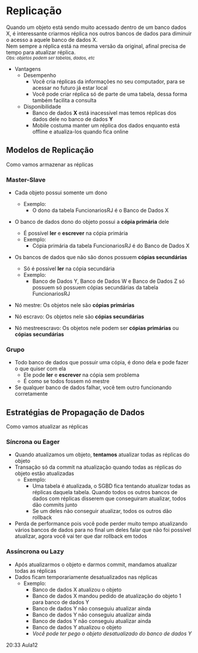 # Replicação
Quando um objeto está sendo muito acessado dentro de um banco dados X, é interessante criarmos réplica nos outros bancos de dados para diminuir o acesso a aquele banco de dados X.  
Nem sempre a réplica está na mesma versão da original, afinal precisa de tempo para atualizar réplica.  
<sub>*Obs: objetos podem ser tabelas, dados, etc*</sub>

* Vantagens
  * Desempenho
    * Você cria réplicas da informações no seu computador, para se acessar no futuro já estar local
    * Você pode criar réplica só de parte de uma tabela, dessa forma também facilita a consulta
  * Disponibilidade
    * Banco de dados **X** está inacessível mas temos réplicas dos dados dele no banco de dados **Y**
    * Mobile costuma manter um réplica dos dados enquanto está offline e atualiza-los quando fica online

## Modelos de Replicação
Como vamos armazenar as réplicas

### Master-Slave
* Cada objeto possui somente um dono
  * Exemplo:
    * O dono da tabela FuncionariosRJ é o Banco de Dados X
* O banco de dados dono do objeto possui a **cópia primária** dele  
  * É possível **ler** e **escrever** na cópia primária  
  * Exemplo:
    * Cópia primária da tabela FuncionariosRJ é do Banco de Dados X
* Os bancos de dados que não são donos possuem **cópias secundárias**
  * Só é possível **ler** na cópia secundária
  * Exemplo:
    * Banco de Dados Y, Banco de Dados W e Banco de Dados Z só possuem só possuem cópias secundárias da tabela FuncionariosRJ


* Nó mestre: Os objetos nele são **cópias primárias**
* Nó escravo: Os objetos nele são **cópias secundárias**
* Nó mestreescravo: Os objetos nele podem ser **cópias primárias** ou **cópias secundárias**


### Grupo
* Todo banco de dados que possuir uma cópia, é dono dela e pode fazer o que quiser com ela
  * Ele pode **ler** e **escrever** na cópia sem problema
  * É como se todos fossem nó mestre  
* Se qualquer banco de dados falhar, você tem outro funcionando corretamente

## Estratégias de Propagação de Dados
Como vamos atualizar as réplicas

### Síncrona ou Eager
* Quando atualizamos um objeto, **tentamos** atualizar todas as réplicas do objeto
* Transação só da commit na atualização quando todas as réplicas do objeto estão atualizadas
  * Exemplo:
    * Uma tabela é atualizada, o SGBD fica tentando atualizar todas as réplicas daquela tabela. Quando todos os outros bancos de dados com réplicas disserem que conseguiram atualizar, todos dão commits junto  
    * Se um deles não conseguir atualizar, todos os outros dão rollback
* Perda de performance pois você pode perder muito tempo atualizando vários bancos de dados para no final um deles falar que não foi possível atualizar, agora você vai ter que dar rollback em todos

### Assíncrona ou Lazy
* Após atualizarmos o objeto e darmos commit, mandamos atualizar todas as réplicas
* Dados ficam temporariamente desatualizados nas réplicas
  * Exemplo:
    * Banco de dados X atualizou o objeto
    * Banco de dados X mandou pedido de atualização do objeto 1 para banco de dados Y
    * Banco de dados Y não conseguiu atualizar ainda
    * Banco de dados Y não conseguiu atualizar ainda
    * Banco de dados Y não conseguiu atualizar ainda
    * Banco de dados Y atualizou o objeto
    * *Você pode ter pego o objeto desatualizado do banco de dados Y*

20:33 Aula12

